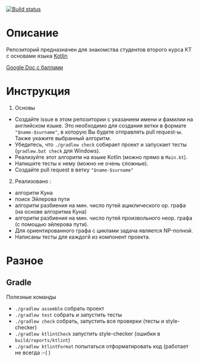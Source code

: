 [![Build status](https://travis-ci.org/anton-bannykh/ctddev-kotlin-demo-2017.svg?branch=master)](https://travis-ci.org/anton-bannykh/ctddev-kotlin-demo-2017)

# Описание

Репозиторий предназначен для знакомства студентов второго курса КТ с основами языка [Kotlin](kotlinlang.org)

[Google Doc c баллами](https://docs.google.com/spreadsheets/d/1rpBErIUVnsn0_QTr-PFzxGzP3exrx2vTqB1tMRyDSB8/edit?usp=sharing)

# Инструкция

1. Основы
  * Создайте issue в этом репозитории с указанием имени и фамилии на английском языке.
    Это необходимо для создания ветки в формате `"$name-$surname"`, в которую Вы будете отправлять pull request-ы.
    Также укажите выбранный алгоритм.
  * Убедитесь, что `./gradlew check` собирает проект и запускает тесты (`gradlew.bat check` для Windows).
  * Реализуйте этот алгоритм на языке Kotlin (можно прямо в `Main.kt`).
  * Напишите тесты к нему (можно не очень сложные).
  * Создайте pull request в ветку `"$name-$surname"`
2. Реализовано : 
  * алгоритм Куна
  * поиск Эйлерова пути
  * алгоритм разбиения на мин. число путей ациклического ор. графа (на основе алгоритма Куна)
  * алгоритм разбиения на мин. число путей произвольного неор. графа (с помощью эйлерова пути).
  * Для ориентированного графа с циклами задача является NP-полной.
  * Написаны тесты для каждогй из компонент проекта.

# Разное

## Gradle

Полезные команды

* `./gradlew assemble` собрать проект
* `./gradlew test` собрать и запустить тесты
* `./gradlew check` собрать, запустить все проверки (тесты и style-checker)
* `./gradlew ktlintCheck` запустить style-checker (ошибки в `build/reports/ktlint`)
* `./gradlew ktlintFormat` попытаться отформатировать код (работает не всегда :-( )
